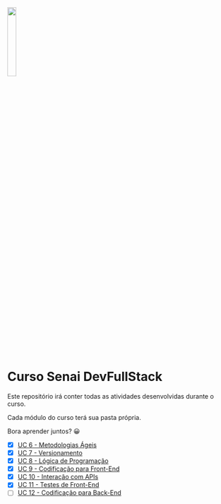 <img src="https://upload.wikimedia.org/wikipedia/commons/thumb/8/8c/SENAI_S%C3%A3o_Paulo_logo.png/1280px-SENAI_S%C3%A3o_Paulo_logo.png" width="20%">

# Curso Senai DevFullStack

Este repositório irá conter todas as atividades desenvolvidas durante o curso.

Cada módulo do curso terá sua pasta própria.

Bora aprender juntos? 😀

- [X] [UC 6 - Metodologias Ágeis](https://trello.com/invite/b/KYADSMfJ/db21165e5d71a907b7aaa83a1f93a631/curso-senai-app-loja-de-roupas)
- [X] [UC 7 - Versionamento](https://github.com/ce-cmiranda/CursoSenaiFullStack/tree/main/UC7%20-%20VERSIONAMENTO)
- [X] [UC 8 - Lógica de Programação](https://github.com/ce-cmiranda/CursoSenaiFullStack/tree/main/UC8%20-%20LOGICA%20DE%20PROGRAMACAO)
- [X] [UC 9 - Codificação para Front-End](https://github.com/ce-cmiranda/CursoSenaiFullStack/tree/main/UC9%20-%20CODIFICA%C3%87%C3%83O%20PARA%20FRONT-END)
- [X] [UC 10 - Interação com APIs](https://github.com/ce-cmiranda/CursoSenaiFullStack/tree/main/UC10%20-%20Intera%C3%A7%C3%A3o%20com%20APIs)
- [X] [UC 11 - Testes de Front-End](https://github.com/ce-cmiranda/CursoSenaiFullStack/tree/main/UC11%20-%20TESTES%20AUTOMATIZADOS%20DE%20FRONT-END)
- [ ] [UC 12 - Codificação para Back-End]()
